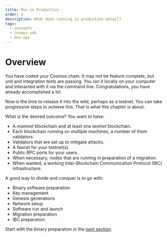 ```yaml
---
title: Run in Production
order: 2
description: What does running in production entail?
tags:
  - concepts
  - cosmos-sdk
  - dev-ops
---
```


# Overview

You have coded your Cosmos chain. It may not be feature complete, but unit and integration tests are passing. You ran it locally on your computer and interacted with it via the command line. Congratulations, you have already accomplished a lot.

Now is the time to release it into the wild, perhaps as a testnet. You can take progressive steps to achieve this. That is what this chapter is about.

What is the desired outcome? You want to have:

* A _mainnet_ blockchain and at least one _testnet_ blockchain.
* Each blockchain running on multiple machines, a number of them validators.
* Validators that are set up to mitigate attacks.
* A faucet for your testnet(s).
* Public RPC ports for your users.
* When necessary, nodes that are running in preparation of a migration.
* When wanted, a working Inter-Blockchain Communication Protocol (IBC) infrastructure.

A good way to divide and conquer is to go with:

* Binary software preparation
* Key management
* Genesis generations
* Network setup
* Software run and launch
* Migration preparation
* IBC preparation

Start with the binary preparation in the [next section](./2-software.md).
